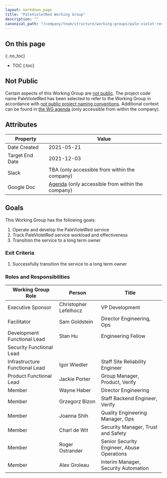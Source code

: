 ```yaml
---
layout: markdown_page
title: "PaleVioletRed Working Group"
description: ""
canonical_path: "/company/team/structure/working-groups/pale-violet-red/"
---
```


## On this page
{:.no_toc}

- TOC
{:toc}

## Not Public

Certain aspects of this Working Group are [not public](https://about.gitlab.com/handbook/communication/#not-public).  The project code name PaleVioletRed has been selected to refer to the Working Group in accordance with [not public project naming conventions](https://about.gitlab.com/handbook/communication/#project-names).  Additional context can be found in [the WG agenda](https://docs.google.com/document/d/19-2QG0yXDt2p9vKLLxwrmqgBezk1Li7Zd6iTh-hotso/edit) (only accessible from within the company).

## Attributes

| Property        | Value           |
|-----------------|-----------------|
| Date Created    | 2021-05-21 |
| Target End Date | 2021-12-03 |
| Slack           | TBA (only accessible from within the company) |
| Google Doc      | [Agenda](https://docs.google.com/document/d/19-2QG0yXDt2p9vKLLxwrmqgBezk1Li7Zd6iTh-hotso/edit) (only accessible from within the company) |

## Goals

This Working Group has the following goals:

1. Operate and develop the PaleVioletRed service
1. Track PaleVioletRed service workload and effectiveness
1. Transition the service to a long term owner


### Exit Criteria 

1. Successfully transition the service to a long term owner

### Roles and Responsibilities

| Working Group Role    | Person                | Title                          |
|-----------------------|-----------------------|--------------------------------|
| Executive Sponsor     | Christopher Lefelhocz | VP Development            |
| Facilitator           | Sam Goldstein         | Director Engineering, Ops |
| Development Functional Lead  | Stan Hu | Engineering Fellow |
| Security Functional Lead    | | |
| Infrastructure Functional Lead  | Igor Wiedler | Staff Site Reliability Engineer |
| Product Functional Lead  | Jackie Porter | Group Manager, Product, Verify |
| Member | Wayne Haber | Director Engineering |
| Member | Grzegorz Bizon | Staff Backend Engineer, Verify |
| Member | Joanna Shih | Quality Engineering Manager, Ops |
| Member | Charl de Wit | Security Manager, Trust and Safety |
| Member | Roger Ostrander | Senior Security Engineer, Abuse Operations |
| Member | Alex Groleau | Interim Manager, Security Automation |
